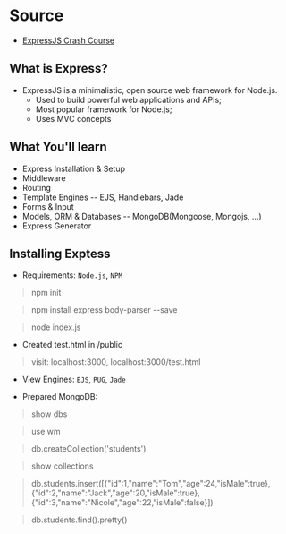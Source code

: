 # Source
- [ExpressJS Crash Course](https://www.youtube.com/watch?v=gnsO8-xJ8rs)

## What is Express?

- ExpressJS is a minimalistic, open source web framework for Node.js.
    - Used to build powerful web applications and APIs;
    - Most popular framework for Node.js;
    - Uses MVC concepts


## What You'll learn

- Express Installation & Setup
- Middleware
- Routing
- Template Engines -- EJS, Handlebars, Jade
- Forms & Input
- Models, ORM & Databases -- MongoDB(Mongoose, Mongojs, ...)
- Express Generator


## Installing Exptess
- Requirements: `Node.js`, `NPM`
> npm init

> npm install express body-parser --save

> node index.js

- Created test.html in /public
> visit: localhost:3000, localhost:3000/test.html

- View Engines: `EJS`, `PUG`, `Jade`

- Prepared MongoDB:
> show dbs

> use wm

> db.createCollection('students')

> show collections

> db.students.insert([{"id":1,"name":"Tom","age":24,"isMale":true},{"id":2,"name":"Jack","age":20,"isMale":true},{"id":3,"name":"Nicole","age":22,"isMale":false}])

> db.students.find().pretty()
